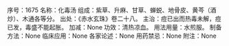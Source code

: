 序号：1675
名称：化毒汤
组成：紫草、升麻、甘草、蝉蜕、地骨皮、黄芩（酒炒）、木通各等分。
出处：《赤水玄珠》卷二十八。
主治：痘已出而热毒未解，痘已发，毒盛不能起胀。
加减：None
功效：清热凉血。
用法用量：水煎服。
制备方法：None
临床应用：None
各家论述：None
用药禁忌：None
附注：None
